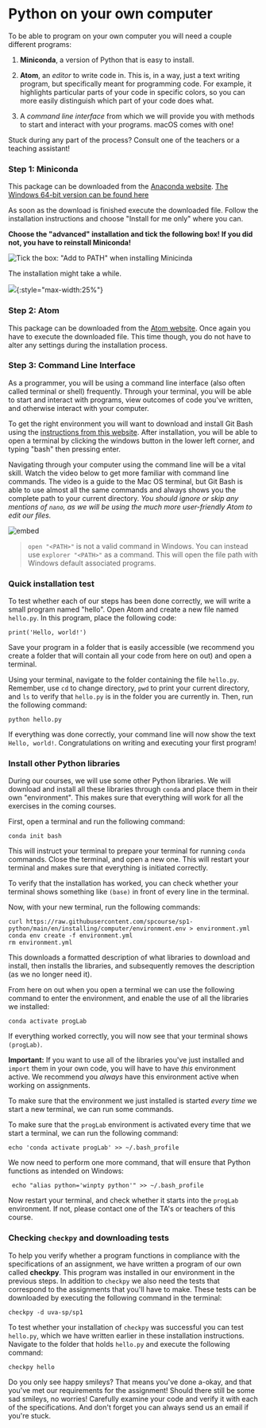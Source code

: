 # Python on your own computer

To be able to program on your own computer you will need a couple different programs:

1. **Miniconda**, a version of Python that is easy to install.

2. **Atom**, an *editor* to write code in. This is, in a way, just a text writing program, but specifically meant for programming code. For example, it highlights particular parts of your code in specific colors, so you can more easily distinguish which part of your code does what.

3. A *command line interface* from which we will provide you with methods to start and interact with your programs. macOS comes with one!

Stuck during any part of the process? Consult one of the teachers or a teaching assistant!

### Step 1: Miniconda

This package can be downloaded from the [Anaconda website](https://docs.conda.io/en/latest/miniconda.html). [The Windows 64-bit version can be found here](https://repo.anaconda.com/miniconda/Miniconda3-latest-Windows-x86_64.exe)

As soon as the download is finished execute the downloaded file. Follow the installation instructions and choose "Install for me only" where you can.

**Choose the "advanced" installation and tick the following box! If you did not, you have to reinstall Miniconda!**

![Tick the box: "Add to PATH" when installing Minicinda](../anaconda_vinkje.gif)

The installation might take a while.

![](../wait2.gif){:style="max-width:25%"}

### Step 2: Atom

This package can be downloaded from the [Atom website](https://atom.io/). Once again you have to execute the downloaded file. This time though, you do not have to alter any settings during the installation process.

### Step 3: Command Line Interface

As a programmer, you will be using a command line interface (also often called terminal or shell) frequently. Through your terminal, you will be able to start and interact with programs, view outcomes of code you've written, and otherwise interact with your computer.

To get the right environment you will want to download and install Git Bash using the [instructions from this website](https://www.stanleyulili.com/git/how-to-install-git-bash-on-windows/). After installation, you will be able to open a terminal by clicking the windows button in the lower left corner, and typing "bash" then pressing enter.

Navigating through your computer using the command line will be a vital skill. Watch the video below to get more familiar with command line commands. The video is a guide to the Mac OS terminal, but Git Bash is able to use almost all the same commands and always shows you the complete path to your current directory. _You should ignore or skip any mentions of `nano`, as we will be using the much more user-friendly Atom to edit our files._

![embed](https://www.youtube.com/embed/aKRYQsKR46I)

> `open "<PATH>"` is not a valid command in Windows. You can instead use `explorer "<PATH>"` as a command. This will open the file path with Windows default associated programs.

### Quick installation test

To test whether each of our steps has been done correctly, we will write a small program named "hello". Open Atom and create a new file named `hello.py`. In this program, place the following code:

	print('Hello, world!')

Save your program in a folder that is easily accessible (we recommend you create a folder that will contain all your code from here on out) and open a terminal.

Using your terminal, navigate to the folder containing the file `hello.py`. Remember, use `cd` to change directory, `pwd` to print your current directory, and `ls` to verify that `hello.py` is in the folder you are currently in. Then, run the following command:

    python hello.py

If everything was done correctly, your command line will now show the text `Hello, world!`. Congratulations on writing and executing your first program!

### Install other Python libraries

During our courses, we will use some other Python libraries. We will download and install all these libraries through `conda` and place them in their own "environment". This makes sure that everything will work for all the exercises in the coming courses.

First, open a terminal and run the following command:

    conda init bash

This will instruct your terminal to prepare your terminal for running `conda` commands. Close the terminal, and open a new one. This will restart your terminal and makes sure that everything is initiated correctly.

To verify that the installation has worked, you can check whether your terminal shows something like `(base)` in front of every line in the terminal.

Now, with your new terminal, run the following commands:

    curl https://raw.githubusercontent.com/spcourse/sp1-python/main/en/installing/computer/environment.env > environment.yml
    conda env create -f environment.yml
    rm environment.yml

This downloads a formatted description of what libraries to download and install, then installs the libraries, and subsequently removes the description (as we no longer need it).

From here on out when you open a terminal we can use the following command to enter the environment, and enable the use of all the libraries we installed:

    conda activate progLab  

If everything worked correctly, you will now see that your terminal shows `(progLab)`.

**Important:** If you want to use all of the libraries you've just installed and `import` them in your own code, you will have to have *this* environment active. We recommend you *always* have this environment active when working on assignments.

To make sure that the environment we just installed is started _every time_ we start a new terminal, we can run some commands.

To make sure that the `progLab` environment is activated every time that we start a terminal, we can run the following command:

    echo 'conda activate progLab' >> ~/.bash_profile

We now need to perform one more command, that will ensure that Python functions as intended on Windows:

     echo "alias python='winpty python'" >> ~/.bash_profile

Now restart your terminal, and check whether it starts into the `progLab` environment. If not, please contact one of the TA's or teachers of this course.

### Checking `checkpy` and downloading tests

To help you verify whether a program functions in compliance with the specifications of an assignment, we have written a program of our own called **checkpy**. This program was installed in our environment in the previous steps. In addition to `checkpy` we also need the tests that correspond to the assignments that you'll have to make. These tests can be downloaded by executing the following command in the terminal:

    checkpy -d uva-sp/sp1

To test whether your installation of `checkpy` was successful you can test `hello.py`, which we have written earlier in these installation instructions. Navigate to the folder that holds `hello.py` and execute the following command:

    checkpy hello

Do you only see happy smileys? That means you've done a-okay, and that you've met our requirements for the assignment! Should there still be some sad smileys, no worries! Carefully examine your code and verify it with each of the specifications. And don't forget you can always send us an email if you're stuck.
